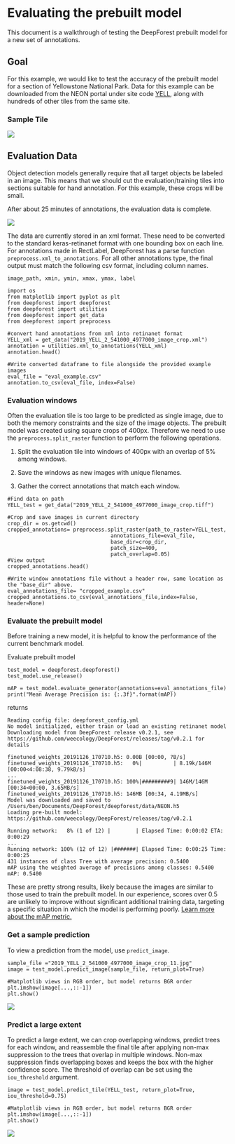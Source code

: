 # Evaluating the prebuilt model

This document is a walkthrough of testing the DeepForest prebuilt model for a new set of annotations.

## Goal

For this example, we would like to test the accuracy of the prebuilt model for a section of Yellowstone National Park. Data for this example can be downloaded from the NEON portal under site code [YELL](https://www.neonscience.org/field-sites/field-sites-map/YELL), along with hundreds of other tiles from the same site.

### Sample Tile

![](../www/2019_YELL_2_541000_4977000_image.png)

## Evaluation Data

Object detection models generally require that all target objects be labeled in an image. This means that we should cut the evaluation/training tiles into sections suitable for hand annotation. For this example, these crops will be small.

After about 25 minutes of annotations, the evaluation data is complete.

![](../www/annotated_example.png)

The data are currently stored in an xml format. These need to be converted to the standard keras-retinanet format with one bounding box on each line. For annotations made in RectLabel, DeepForest has a parse function ```preprocess.xml_to_annotations```. For all other annotations type, the final output must match the following csv format, including column names.

```
image_path, xmin, ymin, xmax, ymax, label
```

```{python}
import os
from matplotlib import pyplot as plt
from deepforest import deepforest
from deepforest import utilities
from deepforest import get_data
from deepforest import preprocess

#convert hand annotations from xml into retinanet format
YELL_xml = get_data("2019_YELL_2_541000_4977000_image_crop.xml")
annotation = utilities.xml_to_annotations(YELL_xml)
annotation.head()

#Write converted dataframe to file alongside the provided example images
eval_file = "eval_example.csv"
annotation.to_csv(eval_file, index=False)
```

### Evaluation windows

Often the evaluation tile is too large to be predicted as single image, due to both the memory constraints and the size of the image objects. The prebuilt model was created using square crops of 400px. Therefore we need to use the ```preprocess.split_raster``` function to perform the following operations.

1) Split the evaluation tile into windows of 400px with an overlap of 5% among windows.

2) Save the windows as new images with unique filenames.

3) Gather the correct annotations that match each window.


```{python}
#Find data on path
YELL_test = get_data("2019_YELL_2_541000_4977000_image_crop.tiff")

#Crop and save images in current directory
crop_dir = os.getcwd()
cropped_annotations= preprocess.split_raster(path_to_raster=YELL_test,
                                 annotations_file=eval_file,
                                 base_dir=crop_dir,
                                 patch_size=400,
                                 patch_overlap=0.05)
#View output
cropped_annotations.head()

#Write window annotations file without a header row, same location as the "base_dir" above.
eval_annotations_file= "cropped_example.csv"
cropped_annotations.to_csv(eval_annotations_file,index=False, header=None)
```

### Evaluate the prebuilt model

Before training a new model, it is helpful to know the performance of the current benchmark model.

Evaluate prebuilt model

```{python}
test_model = deepforest.deepforest()
test_model.use_release()

mAP = test_model.evaluate_generator(annotations=eval_annotations_file)
print("Mean Average Precision is: {:.3f}".format(mAP))
```

returns

```{python}
Reading config file: deepforest_config.yml
No model initialized, either train or load an existing retinanet model
Downloading model from DeepForest release v0.2.1, see https://github.com/weecology/DeepForest/releases/tag/v0.2.1 for details

finetuned_weights_20191126_170710.h5: 0.00B [00:00, ?B/s]
finetuned_weights_20191126_170710.h5:   0%|          | 8.19k/146M [00:00<4:08:38, 9.79kB/s]
...
finetuned_weights_20191126_170710.h5: 100%|#########9| 146M/146M [00:34<00:00, 3.65MB/s]
finetuned_weights_20191126_170710.h5: 146MB [00:34, 4.19MB/s]                           
Model was downloaded and saved to /Users/ben/Documents/DeepForest/deepforest/data/NEON.h5
Loading pre-built model: https://github.com/weecology/DeepForest/releases/tag/v0.2.1

Running network:   8% (1 of 12) |        | Elapsed Time: 0:00:02 ETA:   0:00:29
...
Running network: 100% (12 of 12) |#######| Elapsed Time: 0:00:25 Time:  0:00:25
431 instances of class Tree with average precision: 0.5400
mAP using the weighted average of precisions among classes: 0.5400
mAP: 0.5400
```

These are pretty strong results, likely because the images are similar to those used to train the prebuilt model. In our experience, scores over 0.5 are unlikely to improve without significant additional training data, targeting a specific situation in which the model is performing poorly.
[Learn more about the mAP metric.](https://towardsdatascience.com/breaking-down-mean-average-precision-map-ae462f623a52)

### Get a sample prediction

To view a prediction from the model, use ```predict_image```.

```{python}
sample_file ="2019_YELL_2_541000_4977000_image_crop_11.jpg"
image = test_model.predict_image(sample_file, return_plot=True)

#Matplotlib views in RGB order, but model returns BGR order
plt.imshow(image[...,::-1])
plt.show()
```

![](../www/example_image.png)

### Predict a large extent

To predict a large extent, we can crop overlapping windows, predict trees for each window, and reassemble the final tile after applying non-max suppression to the trees that overlap in multiple windows. Non-max suppression finds overlapping boxes and keeps the box with the higher confidence score. The threshold of overlap can be set using the ```iou_threshold``` argument.

```{python}
image = test_model.predict_tile(YELL_test, return_plot=True, iou_threshold=0.75)

#Matplotlib views in RGB order, but model returns BGR order
plt.imshow(image[...,::-1])
plt.show()
```
![](../www/predict_tile.png)
